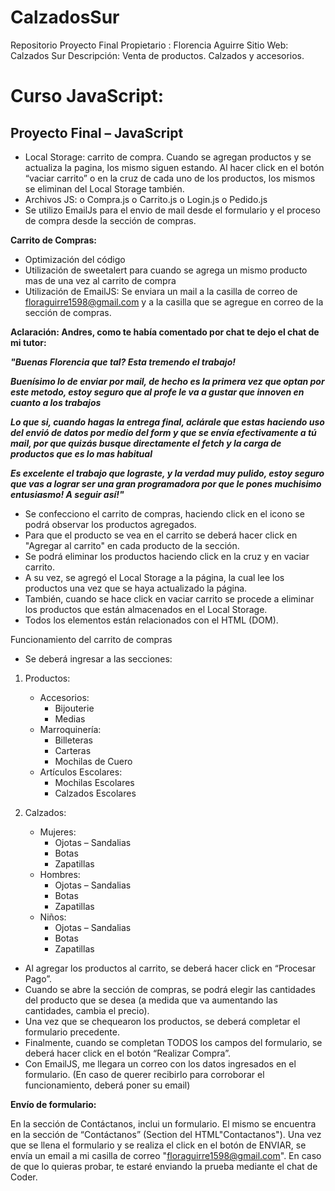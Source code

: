 # CalzadosSur
Repositorio Proyecto Final
Propietario : Florencia Aguirre
Sitio Web: Calzados Sur
Descripción: Venta de productos. Calzados y accesorios.

# Curso JavaScript:

## Proyecto Final – JavaScript

-	Local Storage: carrito de compra. Cuando se agregan productos y se actualiza la pagina, los mismo siguen estando. Al hacer click en el botón “vaciar carrito” o en la cruz de cada uno de los productos, los mismos se eliminan del Local Storage también.
-	Archivos JS: 
o	Compra.js
o	Carrito.js
o	Login.js
o	Pedido.js
-	Se utilizo EmailJs para el envio de mail desde el formulario y el proceso de compra desde la sección de compras.

**Carrito de Compras:**

-	Optimización del código
-	Utilización de sweetalert para cuando se agrega un mismo producto mas de una vez al carrito de compra
-	Utilización de EmailJS: Se enviara un mail a la casilla de correo de floraguirre1598@gmail.com y a la casilla que se agregue en correo de la sección de compras.

**Aclaración: Andres, como te había comentado por chat te dejo el chat de mi tutor:**

***"Buenas Florencia que tal? Esta tremendo el trabajo!***

***Buenísimo lo de enviar por mail, de hecho es la primera vez que optan por este metodo, estoy seguro que al profe le va a gustar que innoven en cuanto a los trabajos***

***Lo que si, cuando hagas la entrega final, aclárale que estas haciendo uso del envió de datos por medio del form y que se envía efectivamente a tú mail, por que quizás busque directamente el fetch y la carga de productos que es lo mas habitual***

***Es excelente el trabajo que lograste, y la verdad muy pulido, estoy seguro que vas a lograr ser una gran programadora por que le pones muchisimo entusiasmo! A seguir así!"***


-	Se confecciono el carrito de compras, haciendo click en el icono se podrá observar los productos agregados.
-	Para que el producto se vea en el carrito se deberá hacer click en "Agregar al carrito" en cada producto de la sección.
-	Se podrá eliminar los productos haciendo click en la cruz y en vaciar carrito.
-	A su vez, se agregó el Local Storage a la página, la cual lee los productos una vez que se haya actualizado la página.
-	También, cuando se hace click en vaciar carrito se procede a eliminar los productos que están almacenados en el Local Storage.
-	Todos los elementos están relacionados con el HTML (DOM).

Funcionamiento del carrito de compras
-	Se deberá ingresar a las secciones:

1.  Productos:
    - Accesorios: 
      - Bijouterie
	  - Medias
    - Marroquinería:
      - Billeteras
      - Carteras
	  - Mochilas de Cuero
    - Artículos Escolares:
	  - Mochilas Escolares
	  - Calzados Escolares

2.  Calzados:
    - Mujeres:
	  - Ojotas – Sandalias
	  - Botas
	  - Zapatillas
    - Hombres:
	  - Ojotas – Sandalias
	  - Botas
	  - Zapatillas
    - Niños:
	  - Ojotas – Sandalias
	  - Botas
	  - Zapatillas

-	Al agregar los productos al carrito, se deberá hacer click en “Procesar Pago”.
-	Cuando se abre la sección de compras, se podrá elegir las cantidades del producto que se desea (a medida que va aumentando las cantidades, cambia el precio).
-	Una vez que se chequearon los productos, se deberá completar el formulario precedente. 
-	Finalmente, cuando se completan TODOS los campos del formulario, se deberá hacer click en el botón “Realizar Compra”. 
-	Con EmailJS, me llegara un correo con los datos ingresados en el formulario. (En caso de querer recibirlo para corroborar el funcionamiento, deberá poner su email)


**Envío de formulario:**

En la sección de Contáctanos, inclui un formulario. 
El mismo se encuentra en la sección de “Contáctanos” (Section del HTML"Contactanos"). Una vez que se llena el formulario y se realiza el click en el botón de ENVIAR, se envía un email a mi casilla de correo "floraguirre1598@gmail.com". En caso de que lo quieras probar, te estaré enviando la prueba mediante el chat de Coder.
